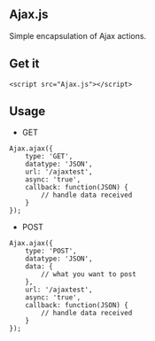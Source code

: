 Ajax.js
---

Simple encapsulation of Ajax actions.

## Get it

`<script src="Ajax.js"></script>`

## Usage

* GET

```
Ajax.ajax({
	type: 'GET',
	datatype: 'JSON',
	url: '/ajaxtest',
	async: 'true',
	callback: function(JSON) {
		// handle data received
	}
});
```

* POST
```
Ajax.ajax({
    type: 'POST',
    datatype: 'JSON',
    data: {
        // what you want to post
    },
    url: '/ajaxtest',
    async: 'true',
    callback: function(JSON) {
        // handle data received
    }
});

